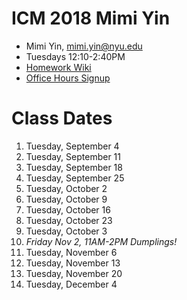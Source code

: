 # ICM 2018 Mimi Yin
- Mimi Yin, mimi.yin@nyu.edu
- Tuesdays 12:10-2:40PM
- [Homework Wiki](https://github.com/ITPNYU/ICM-2018/wiki/Homework-Mimi)
- [Office Hours Signup](https://itp.nyu.edu/inwiki/Signup/Mimi)

# Class Dates
   1. Tuesday, September 4
   2. Tuesday, September 11
   3. Tuesday, September 18
   4. Tuesday, September 25
   5. Tuesday, October 2
   6. Tuesday, October 9
   7. Tuesday, October 16
   8. Tuesday, October 23
   9. Tuesday, October 3
   10. *Friday Nov 2, 11AM-2PM Dumplings!*
   11. Tuesday, November 6
   12. Tuesday, November 13
   13. Tuesday, November 20
   14. Tuesday, December 4
